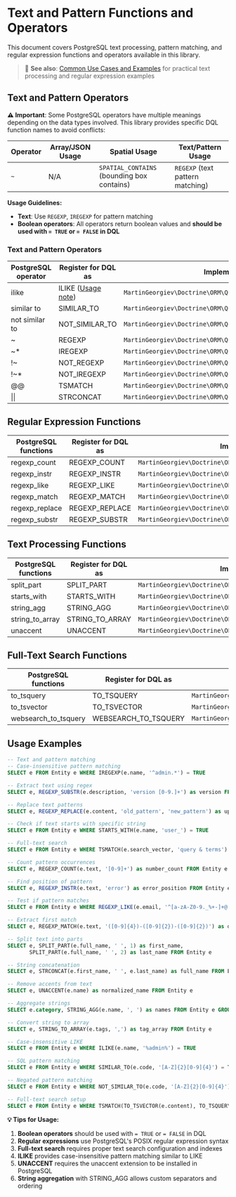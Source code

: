 # Text and Pattern Functions and Operators

This document covers PostgreSQL text processing, pattern matching, and regular expression functions and operators available in this library.

> 📖 **See also**: [Common Use Cases and Examples](USE-CASES-AND-EXAMPLES.md) for practical text processing and regular expression examples

## Text and Pattern Operators

**⚠️ Important**: Some PostgreSQL operators have multiple meanings depending on the data types involved. This library provides specific DQL function names to avoid conflicts:

| Operator | Array/JSON Usage | Spatial Usage | Text/Pattern Usage |
|---|---|---|---|
| `~` | N/A | `SPATIAL_CONTAINS` (bounding box contains) | `REGEXP` (text pattern matching) |

**Usage Guidelines:**
- **Text**: Use `REGEXP`, `IREGEXP` for pattern matching
- **Boolean operators**: All operators return boolean values and **should be used with `= TRUE` or `= FALSE` in DQL**

### Text and Pattern Operators

| PostgreSQL operator | Register for DQL as | Implemented by |
|---|---|---|
| ilike | ILIKE ([Usage note](USE-CASES-AND-EXAMPLES.md)) | `MartinGeorgiev\Doctrine\ORM\Query\AST\Functions\Ilike` |
| similar to | SIMILAR_TO | `MartinGeorgiev\Doctrine\ORM\Query\AST\Functions\SimilarTo` |
| not similar to | NOT_SIMILAR_TO | `MartinGeorgiev\Doctrine\ORM\Query\AST\Functions\NotSimilarTo` |
| ~ | REGEXP | `MartinGeorgiev\Doctrine\ORM\Query\AST\Functions\Regexp` |
| ~* | IREGEXP | `MartinGeorgiev\Doctrine\ORM\Query\AST\Functions\IRegexp` |
| !~ | NOT_REGEXP | `MartinGeorgiev\Doctrine\ORM\Query\AST\Functions\NotRegexp` |
| !~* | NOT_IREGEXP | `MartinGeorgiev\Doctrine\ORM\Query\AST\Functions\NotIRegexp` |
| @@ | TSMATCH | `MartinGeorgiev\Doctrine\ORM\Query\AST\Functions\Tsmatch` |
| \|\| | STRCONCAT | `MartinGeorgiev\Doctrine\ORM\Query\AST\Functions\StrConcat` |

## Regular Expression Functions

| PostgreSQL functions | Register for DQL as | Implemented by |
|---|---|---|
| regexp_count | REGEXP_COUNT | `MartinGeorgiev\Doctrine\ORM\Query\AST\Functions\RegexpCount` |
| regexp_instr | REGEXP_INSTR | `MartinGeorgiev\Doctrine\ORM\Query\AST\Functions\RegexpInstr` |
| regexp_like | REGEXP_LIKE | `MartinGeorgiev\Doctrine\ORM\Query\AST\Functions\RegexpLike` |
| regexp_match | REGEXP_MATCH | `MartinGeorgiev\Doctrine\ORM\Query\AST\Functions\RegexpMatch` |
| regexp_replace | REGEXP_REPLACE | `MartinGeorgiev\Doctrine\ORM\Query\AST\Functions\RegexpReplace` |
| regexp_substr | REGEXP_SUBSTR | `MartinGeorgiev\Doctrine\ORM\Query\AST\Functions\RegexpSubstr` |

## Text Processing Functions

| PostgreSQL functions | Register for DQL as | Implemented by |
|---|---|---|
| split_part | SPLIT_PART | `MartinGeorgiev\Doctrine\ORM\Query\AST\Functions\SplitPart` |
| starts_with | STARTS_WITH | `MartinGeorgiev\Doctrine\ORM\Query\AST\Functions\StartsWith` |
| string_agg | STRING_AGG | `MartinGeorgiev\Doctrine\ORM\Query\AST\Functions\StringAgg` |
| string_to_array | STRING_TO_ARRAY | `MartinGeorgiev\Doctrine\ORM\Query\AST\Functions\StringToArray` |
| unaccent | UNACCENT | `MartinGeorgiev\Doctrine\ORM\Query\AST\Functions\Unaccent` |

## Full-Text Search Functions

| PostgreSQL functions | Register for DQL as | Implemented by |
|---|---|---|
| to_tsquery | TO_TSQUERY | `MartinGeorgiev\Doctrine\ORM\Query\AST\Functions\ToTsquery` |
| to_tsvector | TO_TSVECTOR | `MartinGeorgiev\Doctrine\ORM\Query\AST\Functions\ToTsvector` |
| websearch_to_tsquery | WEBSEARCH_TO_TSQUERY | `MartinGeorgiev\Doctrine\ORM\Query\AST\Functions\WebsearchToTsquery` |

## Usage Examples

```sql
-- Text and pattern matching
-- Case-insensitive pattern matching
SELECT e FROM Entity e WHERE IREGEXP(e.name, '^admin.*') = TRUE

-- Extract text using regex
SELECT e, REGEXP_SUBSTR(e.description, 'version [0-9.]+') as version FROM Entity e

-- Replace text patterns
SELECT e, REGEXP_REPLACE(e.content, 'old_pattern', 'new_pattern') as updated_content FROM Entity e

-- Check if text starts with specific string
SELECT e FROM Entity e WHERE STARTS_WITH(e.name, 'user_') = TRUE

-- Full-text search
SELECT e FROM Entity e WHERE TSMATCH(e.search_vector, 'query & terms') = TRUE

-- Count pattern occurrences
SELECT e, REGEXP_COUNT(e.text, '[0-9]+') as number_count FROM Entity e

-- Find position of pattern
SELECT e, REGEXP_INSTR(e.text, 'error') as error_position FROM Entity e

-- Test if pattern matches
SELECT e FROM Entity e WHERE REGEXP_LIKE(e.email, '^[a-zA-Z0-9._%+-]+@[a-zA-Z0-9.-]+\.[a-zA-Z]{2,}$') = TRUE

-- Extract first match
SELECT e, REGEXP_MATCH(e.text, '([0-9]{4})-([0-9]{2})-([0-9]{2})') as date_parts FROM Entity e

-- Split text into parts
SELECT e, SPLIT_PART(e.full_name, ' ', 1) as first_name,
       SPLIT_PART(e.full_name, ' ', 2) as last_name FROM Entity e

-- String concatenation
SELECT e, STRCONCAT(e.first_name, ' ', e.last_name) as full_name FROM Entity e

-- Remove accents from text
SELECT e, UNACCENT(e.name) as normalized_name FROM Entity e

-- Aggregate strings
SELECT e.category, STRING_AGG(e.name, ', ') as names FROM Entity e GROUP BY e.category

-- Convert string to array
SELECT e, STRING_TO_ARRAY(e.tags, ',') as tag_array FROM Entity e

-- Case-insensitive LIKE
SELECT e FROM Entity e WHERE ILIKE(e.name, '%admin%') = TRUE

-- SQL pattern matching
SELECT e FROM Entity e WHERE SIMILAR_TO(e.code, '[A-Z]{2}[0-9]{4}') = TRUE

-- Negated pattern matching
SELECT e FROM Entity e WHERE NOT_SIMILAR_TO(e.code, '[A-Z]{2}[0-9]{4}') = TRUE

-- Full-text search setup
SELECT e FROM Entity e WHERE TSMATCH(TO_TSVECTOR(e.content), TO_TSQUERY('search & terms')) = TRUE
```

**💡 Tips for Usage:**
1. **Boolean operators** should be used with `= TRUE` or `= FALSE` in DQL
2. **Regular expressions** use PostgreSQL's POSIX regular expression syntax
3. **Full-text search** requires proper text search configuration and indexes
4. **ILIKE** provides case-insensitive pattern matching similar to LIKE
5. **UNACCENT** requires the unaccent extension to be installed in PostgreSQL
6. **String aggregation** with STRING_AGG allows custom separators and ordering
